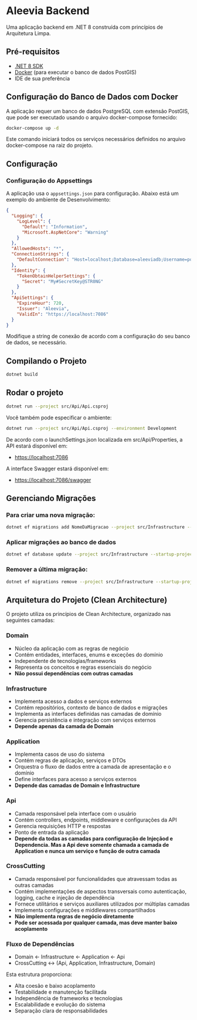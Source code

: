 # Aleevia Backend

Uma aplicação backend em .NET 8 construída com princípios de Arquitetura Limpa.

## Pré-requisitos

- [.NET 8 SDK](https://dotnet.microsoft.com/download/dotnet/8.0)
- [Docker](https://www.docker.com/products/docker-desktop/) (para executar o banco de dados PostGIS)
- IDE de sua preferência

## Configuração do Banco de Dados com Docker

A aplicação requer um banco de dados PostgreSQL com extensão PostGIS, que pode ser executado usando o arquivo docker-compose fornecido:

```bash
docker-compose up -d
```

Este comando iniciará todos os serviços necessários definidos no arquivo docker-compose na raiz do projeto.

## Configuração

### Configuração do Appsettings

A aplicação usa o `appsettings.json` para configuração. Abaixo está um exemplo do ambiente de Desenvolvimento:

```json
{
  "Logging": {
    "LogLevel": {
      "Default": "Information",
      "Microsoft.AspNetCore": "Warning"
    }
  },
  "AllowedHosts": "*",
  "ConnectionStrings": {
    "DefaultConnection": "Host=localhost;Database=aleeviadb;Username=postgres;Password=sql@123;"
  },
  "Identity": {
    "TokenObtainHelperSettings": {
      "Secret": "My#SecretKey@STR0NG"
    }
  },
  "ApiSettings": {
    "ExpireHour": 720,
    "Issuer": "Aleevia",
    "ValidIn": "https://localhost:7086"
  }
}
```

Modifique a string de conexão de acordo com a configuração do seu banco de dados, se necessário.

## Compilando o Projeto

```bash
dotnet build
```

## Rodar o projeto
```bash
dotnet run --project src/Api/Api.csproj
```

Você também pode especificar o ambiente:

```bash
dotnet run --project src/Api/Api.csproj --environment Development
```

De acordo com o launchSettings.json localizada em src/Api/Properties, a API estará disponível em:  
- <a href='https://localhost:7086'> https://localhost:7086 </a>

A interface Swagger estará disponível em:
- <a href='https://localhost:7086/swagger'> https://localhost:7086/swagger </a>

## Gerenciando Migrações

### Para criar uma nova migração:
```bash
dotnet ef migrations add NomeDaMigracao --project src/Infrastructure --startup-project src/Api --context ApiDbContext
```

### Aplicar migrações ao banco de dados
```bash
dotnet ef database update --project src/Infrastructure --startup-project src/Api --context ApiDbContext
```

### Remover a última migração:
```bash
dotnet ef migrations remove --project src/Infrastructure --startup-project src/Api --context ApiDbContext
```

## Arquitetura do Projeto (Clean Architecture)

O projeto utiliza os princípios de Clean Architecture, organizado nas seguintes camadas:

### Domain
- Núcleo da aplicação com as regras de negócio
- Contém entidades, interfaces, enums e exceções do domínio
- Independente de tecnologias/frameworks
- Representa os conceitos e regras essenciais do negócio
- **Não possui dependências com outras camadas**

### Infrastructure
- Implementa acesso a dados e serviços externos
- Contém repositórios, contexto de banco de dados e migrações
- Implementa as interfaces definidas nas camadas de domínio
- Gerencia persistência e integração com serviços externos
- **Depende apenas da camada de Domain**

### Application
- Implementa casos de uso do sistema
- Contém regras de aplicação, serviços e DTOs
- Orquestra o fluxo de dados entre a camada de apresentação e o domínio
- Define interfaces para acesso a serviços externos
- **Depende das camadas de Domain e Infrastructure**

### Api
- Camada responsável pela interface com o usuário
- Contém controllers, endpoints, middleware e configurações da API
- Gerencia requisições HTTP e respostas
- Ponto de entrada da aplicação
- **Depende da todas as camadas para configuração de Injeçãod e Dependencia. 
Mas a Api deve somente chamada a camada de Application e nunca um serviço e função de outra camada**

### CrossCutting
- Camada responsável por funcionalidades que atravessam todas as outras camadas
- Contém implementações de aspectos transversais como autenticação, logging, cache e injeção de dependência
- Fornece utilitários e serviços auxiliares utilizados por múltiplas camadas
- Implementa configurações e middlewares compartilhados
- **Não implementa regras de negócio diretamente**
- **Pode ser acessada por qualquer camada, mas deve manter baixo acoplamento**

### Fluxo de Dependências
- Domain ← Infrastructure ← Application ← Api
- CrossCutting ↔ (Api, Application, Infrastructure, Domain)

Esta estrutura proporciona:
- Alta coesão e baixo acoplamento
- Testabilidade e manutenção facilitada
- Independência de frameworks e tecnologias
- Escalabilidade e evolução do sistema
- Separação clara de responsabilidades